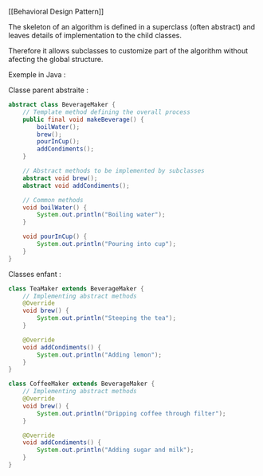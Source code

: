 [[Behavioral Design Pattern]]

The skeleton of an algorithm is defined in a superclass (often abstract) and leaves details of implementation to the child classes. 

Therefore it allows subclasses to customize part of the algorithm without afecting the global structure.

Exemple in Java :

Classe parent abstraite :

```java
abstract class BeverageMaker {
    // Template method defining the overall process
    public final void makeBeverage() {
        boilWater();
        brew();
        pourInCup();
        addCondiments();
    }

    // Abstract methods to be implemented by subclasses
    abstract void brew();
    abstract void addCondiments();

    // Common methods
    void boilWater() {
        System.out.println("Boiling water");
    }

    void pourInCup() {
        System.out.println("Pouring into cup");
    }
}
```

Classes enfant :

```java
class TeaMaker extends BeverageMaker {
    // Implementing abstract methods
    @Override
    void brew() {
        System.out.println("Steeping the tea");
    }

    @Override
    void addCondiments() {
        System.out.println("Adding lemon");
    }
}
```

```java
class CoffeeMaker extends BeverageMaker {
    // Implementing abstract methods
    @Override
    void brew() {
        System.out.println("Dripping coffee through filter");
    }

    @Override
    void addCondiments() {
        System.out.println("Adding sugar and milk");
    }
}
```

